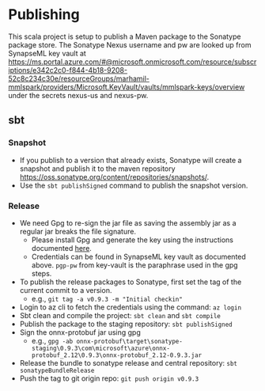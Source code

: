 # Publishing

This scala project is setup to publish a Maven package to the Sonatype package store. The Sonatype Nexus username and pw are
looked up from SynapseML key vault at https://ms.portal.azure.com/#@microsoft.onmicrosoft.com/resource/subscriptions/e342c2c0-f844-4b18-9208-52c8c234c30e/resourceGroups/marhamil-mmlspark/providers/Microsoft.KeyVault/vaults/mmlspark-keys/overview
under the secrets nexus-us and nexus-pw.

## sbt
### Snapshot
- If you publish to a version that already exists, Sonatype will create a snapshot and publish it to the maven
repository https://oss.sonatype.org/content/repositories/snapshots/.
- Use the `sbt publishSigned` command to publish the snapshot version.

### Release
- We need Gpg to re-sign the jar file as saving the assembly jar as a regular jar breaks the file signature.
  - Please install Gpg and generate the key using the instructions documented [here](https://central.sonatype.org/publish/requirements/gpg/#installing-gnupg).
  - Credentials can be found in SynapseML key vault as documented above. `pgp-pw` from key-vault is the paraphrase used in the gpg steps.
- To publish the release packages to Sonatype, first set the tag of the current commit to a version.
  - e.g., `git tag -a v0.9.3 -m "Initial checkin"`
- Login to az cli to fetch the credentials using the command: `az login`
- Sbt clean and compile the project: `sbt clean` and `sbt compile`
- Publish the package to the staging repository: `sbt publishSigned`
- Sign the onnx-protobuf jar using gpg
  - e.g., `gpg -ab onnx-protobuf\target\sonatype-staging\0.9.3\com\microsoft\azure\onnx-protobuf_2.12\0.9.3\onnx-protobuf_2.12-0.9.3.jar`
- Release the bundle to sonatype release and central repository: `sbt sonatypeBundleRelease` 
- Push the tag to git origin repo: `git push origin v0.9.3`
